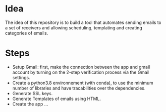 # Idea 
The idea of this repository is to build a tool that automates sending emails to a set of receivers and allowing scheduling, templating and creating categories of emails.
# Steps
- Setup Gmail: first, make the connection between the app and gmail account by turning on the 2-step verification process via the Gmail settings. 
- Create a python3.8 environnement (with conda), to use the minimum number of libraries and have tracabilities over the dependencies.
- Generate SSL keys.
- Generate Templates of emails using HTML.
- Create the app ...  